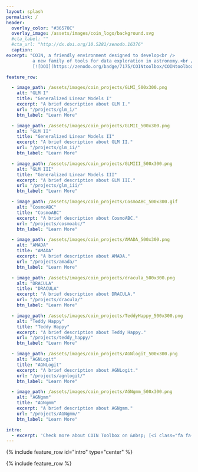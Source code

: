 ```yaml
---
layout: splash
permalink: /
header:
  overlay_color: "#36578C"
  overlay_image: /assets/images/coin_logo/background.svg
  #cta_label: ""
  #cta_url: "http://dx.doi.org/10.5281/zenodo.16376"
  caption:
excerpt: "COIN, a friendly environment designed to develop<br />
          a new family of tools for data exploration in astronomy.<br />
          [![DOI](https://zenodo.org/badge/7175/COINtoolbox/COINtoolbox.github.io.svg)](http://dx.doi.org/10.5281/zenodo.16376)"

feature_row:

  - image_path: /assets/images/coin_projects/GLMI_500x300.png
    alt: "GLM I"
    title: "Generalized Linear Models I"
    excerpt: "A brief description about GLM I."
    url: "/projects/glm_i/"
    btn_label: "Learn More"

  - image_path: /assets/images/coin_projects/GLMII_500x300.png
    alt: "GLM II"
    title: "Generalized Linear Models II"
    excerpt: "A brief description about GLM II."
    url: "/projects/glm_ii/"
    btn_label: "Learn More"

  - image_path: /assets/images/coin_projects/GLMIII_500x300.png
    alt: "GLM III"
    title: "Generalized Linear Models III"
    excerpt: "A brief description about GLM III."
    url: "/projects/glm_iii/"
    btn_label: "Learn More"

  - image_path: /assets/images/coin_projects/CosmoABC_500x300.gif
    alt: "CosmoABC"
    title: "CosmoABC"
    excerpt: "A brief description about CosmoABC."
    url: "/projects/cosmoabc/"
    btn_label: "Learn More"    

  - image_path: /assets/images/coin_projects/AMADA_500x300.png
    alt: "AMADA"
    title: "AMADA"
    excerpt: "A brief description about AMADA."
    url: "/projects/amada/"
    btn_label: "Learn More"    

  - image_path: /assets/images/coin_projects/dracula_500x300.png
    alt: "DRACULA"
    title: "DRACULA"
    excerpt: "A brief description about DRACULA."
    url: "/projects/dracula/"
    btn_label: "Learn More"

  - image_path: /assets/images/coin_projects/TeddyHappy_500x300.png
    alt: "Teddy Happy"
    title: "Teddy Happy"
    excerpt: "A brief description about Teddy Happy."
    url: "/projects/teddy_happy/"
    btn_label: "Learn More"  

  - image_path: /assets/images/coin_projects/AGNlogit_500x300.png
    alt: "AGNLogit"
    title: "AGNLogit"
    excerpt: "A brief description about AGNLogit."
    url: "/projects/agnlogit/"
    btn_label: "Learn More"

  - image_path: /assets/images/coin_projects/AGNgmm_500x300.png
    alt: "AGNgmm"
    title: "AGNgmm"
    excerpt: "A brief description about AGNgmm."
    url: "/projects/AGNgmm/"
    btn_label: "Learn More"

intro:
  - excerpt: 'Check more about COIN Toolbox on &nbsp; [<i class="fa fa-github"></i> GitHub](https://github.com/COINtoolbox){: .btn .btn--inverse}'
---
```


{% include feature_row id="intro" type="center" %}

{% include feature_row %}
